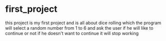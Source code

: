 # first_project
this project is my first project and is all about dice 
rolling which the program will select a random number
from 1 to 6 and ask the user if he will like to continue
or not if he doesn't want to continue it will stop working

